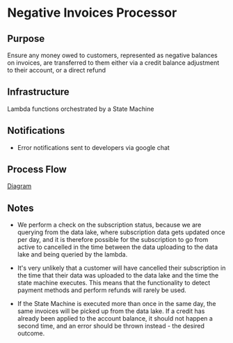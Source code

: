 # Negative Invoices Processor

## Purpose

Ensure any money owed to customers, represented as negative balances on invoices, are transferred to them either via a credit balance adjustment to their account, or a direct refund

## Infrastructure

Lambda functions orchestrated by a State Machine

## Notifications

- Error notifications sent to developers via google chat

## Process Flow

[Diagram]()

## Notes

- We perform a check on the subscription status, because we are querying from the data lake, where subscription data gets updated once per day, and it is therefore possible for the subscription to go from active to cancelled in the time between the data uploading to the data lake and being queried by the lambda.

- It's very unlikely that a customer will have cancelled their subscription in the time that their data was uploaded to the data lake and the time the state machine executes. This means that the functionality to detect payment methods and perform refunds will rarely be used.

- If the State Machine is executed more than once in the same day, the same invoices will be picked up from the data lake. If a credit has already been applied to the account balance, it should not happen a second time, and an error should be thrown instead - the desired outcome.
